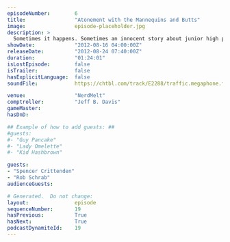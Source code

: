 ```yaml
---
episodeNumber:        6
title:                "Atonement with the Mannequins and Butts"
image:                episode-placeholder.jpg
description: >
  Sometimes it happens. Sometimes an innocent story about junior high proceeds down a road of perversion straight to where the sun doesn't shine. Also: Spencer collects info for Harmon and Davis' D&D characters, and special guest Rob Schrab tells a stor...
showDate:             "2012-08-16 04:00:00Z"
releaseDate:          "2012-08-24 07:40:00Z"
duration:             "01:24:01"
isLostEpisode:        false
isTrailer:            false
hasExplicitLanguage:  false
soundFile:            https://chtbl.com/track/E2288/traffic.megaphone.fm/STA8221722384.mp3?updated=1555698443

venue:                "NerdMelt"
comptroller:          "Jeff B. Davis"
gameMaster:           
hasDnD:               

## Example of how to add guests: ##
#guests:
#- "Guy Pancake"
#- "Lady Omelette"
#- "Kid Hashbrown"

guests:
- "Spencer Crittenden"
- "Rob Schrab"
audienceGuests:

# Generated.  Do not change:
layout:               episode
sequenceNumber:       19
hasPrevious:          True
hasNext:              True
podcastDynamiteId:    19
---
```


<!-- The episode description will be rendered here -->
<!-- Add your content below here -->

